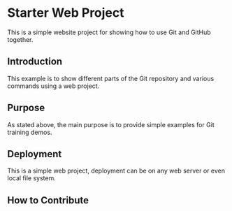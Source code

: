 # Starter Web Project

This is a simple website project for showing how to use Git and GitHub together.

## Introduction

This example is to show different  parts of the Git repository and various commands using a web project. 

## Purpose 

As stated above, the main purpose is to provide simple examples for Git training demos.

## Deployment

This is a simple  web project, deployment can be on any web server or even local file system.

## How to Contribute 



